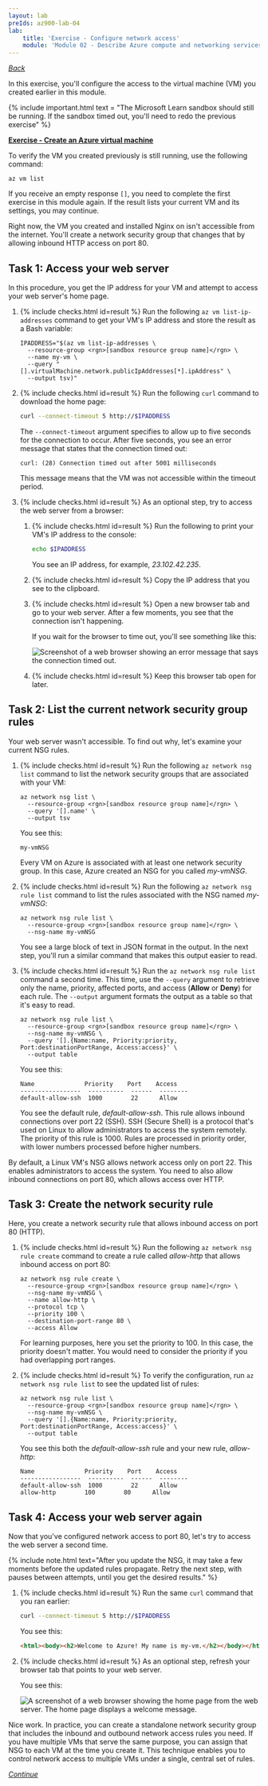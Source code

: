 ```yaml
---
layout: lab
preIds: az900-lab-04
lab:
    title: 'Exercise - Configure network access'
    module: 'Module 02 - Describe Azure compute and networking services'
---
```

[_Back_]

In this exercise, you'll configure the access to the virtual machine (VM) you created earlier in this module.

{% include important.html text = "The Microsoft Learn sandbox should still be running. If the sandbox timed out, you'll need to redo the previous exercise" %}

[**Exercise - Create an Azure virtual machine**](03-exercise-create-azure-virtual-machine)

To verify the VM you created previously is still running, use the following command:

```azurecli
az vm list

```

If you receive an empty response `[]`, you need to complete the first exercise in this module again. If the result lists your current VM and its settings, you may continue.

Right now, the VM you created and installed Nginx on isn't accessible from the internet. You'll create a network security group that changes that by allowing inbound HTTP access on port 80.

## Task 1: Access your web server

In this procedure, you get the IP address for your VM and attempt to access your web server's home page.

<!-- {% assign counter = 1 %} {% assign result = page.preIds | append: "-" | append: counter %} -->
1.  <span class="form-check">{% include checks.html id=result %} Run the following `az vm list-ip-addresses` command to get your VM's IP address and store the result as a Bash variable:</span>
    
    ```azurecli
    IPADDRESS="$(az vm list-ip-addresses \
      --resource-group <rgn>[sandbox resource group name]</rgn> \
      --name my-vm \
      --query "[].virtualMachine.network.publicIpAddresses[*].ipAddress" \
      --output tsv)"
    
    ```

    <!-- {% assign counter = counter | plus: 1 %}{% assign result = page.preIds | append: "-" | append: counter %} -->
1.  <span class="form-check">{% include checks.html id=result %} Run the following `curl` command to download the home page:</span>
    
    ```bash
    curl --connect-timeout 5 http://$IPADDRESS
    
    ```
    
    The `--connect-timeout` argument specifies to allow up to five seconds for the connection to occur. After five seconds, you see an error message that states that the connection timed out:
    
    ```console
    curl: (28) Connection timed out after 5001 milliseconds
    
    ```
    
    This message means that the VM was not accessible within the timeout period.

    <!-- {% assign counter = counter | plus: 1 %}{% assign result = page.preIds | append: "-" | append: counter %} -->
1.  <span class="form-check">{% include checks.html id=result %} As an optional step, try to access the web server from a browser:</span>

    <!-- {% assign counter = counter | plus: 1 %}{% assign result = page.preIds | append: "-" | append: counter %} -->
    1.  <span class="form-check">{% include checks.html id=result %} Run the following to print your VM's IP address to the console:</span>
        
        ```bash
        echo $IPADDRESS
        
        ```
        
        You see an IP address, for example, *23.102.42.235*.

        <!-- {% assign counter = counter | plus: 1 %}{% assign result = page.preIds | append: "-" | append: counter %} -->
    1.  <span class="form-check">{% include checks.html id=result %} Copy the IP address that you see to the clipboard.</span>
        <!-- {% assign counter = counter | plus: 1 %}{% assign result = page.preIds | append: "-" | append: counter %} -->
    1.  <span class="form-check">{% include checks.html id=result %} Open a new browser tab and go to your web server. After a few moments, you see that the connection isn't happening.</span>
        
        If you wait for the browser to time out, you'll see something like this:

        ![Screenshot of a web browser showing an error message that says the connection timed out.](./Media/browser-request-timeout-d7cc0e02.png)
        
        <!-- {% assign counter = counter | plus: 1 %}{% assign result = page.preIds | append: "-" | append: counter %} -->
    1.  <span class="form-check">{% include checks.html id=result %} Keep this browser tab open for later.</span>

## Task 2: List the current network security group rules

Your web server wasn't accessible. To find out why, let's examine your current NSG rules.

<!-- {% assign counter = counter | plus: 1 %}{% assign result = page.preIds | append: "-" | append: counter %} -->
1.  <span class="form-check">{% include checks.html id=result %} Run the following `az network nsg list` command to list the network security groups that are associated with your VM:</span>
    
    ```azurecli
    az network nsg list \
      --resource-group <rgn>[sandbox resource group name]</rgn> \
      --query '[].name' \
      --output tsv
    
    ```
    
    You see this:
    
    ```console
    my-vmNSG
    
    ```
    
    Every VM on Azure is associated with at least one network security group. In this case, Azure created an NSG for you called *my-vmNSG*.

    <!-- {% assign counter = counter | plus: 1 %}{% assign result = page.preIds | append: "-" | append: counter %} -->
1.  <span class="form-check">{% include checks.html id=result %} Run the following `az network nsg rule list` command to list the rules associated with the NSG named *my-vmNSG*:</span>
    
    ```azurecli
    az network nsg rule list \
      --resource-group <rgn>[sandbox resource group name]</rgn> \
      --nsg-name my-vmNSG
    
    ```
    
    You see a large block of text in JSON format in the output. In the next step, you'll run a similar command that makes this output easier to read.

    <!-- {% assign counter = counter | plus: 1 %}{% assign result = page.preIds | append: "-" | append: counter %} -->
1.  <span class="form-check">{% include checks.html id=result %} Run the `az network nsg rule list` command a second time. This time, use the `--query` argument to retrieve only the name, priority, affected ports, and access (**Allow** or **Deny**) for each rule. The `--output` argument formats the output as a table so that it's easy to read.</span>

    ```azurecli
    az network nsg rule list \
      --resource-group <rgn>[sandbox resource group name]</rgn> \
      --nsg-name my-vmNSG \
      --query '[].{Name:name, Priority:priority, Port:destinationPortRange, Access:access}' \
      --output table
    
    ```
    
    You see this:
    
    ```console
    Name              Priority    Port    Access
    -----------------  ----------  ------  --------
    default-allow-ssh  1000        22      Allow
    
    ```
    
    You see the default rule, *default-allow-ssh*. This rule allows inbound connections over port 22 (SSH). SSH (Secure Shell) is a protocol that's used on Linux to allow administrators to access the system remotely. The priority of this rule is 1000. Rules are processed in priority order, with lower numbers processed before higher numbers.

By default, a Linux VM's NSG allows network access only on port 22. This enables administrators to access the system. You need to also allow inbound connections on port 80, which allows access over HTTP.

## Task 3: Create the network security rule

Here, you create a network security rule that allows inbound access on port 80 (HTTP).

<!-- {% assign counter = counter | plus: 1 %}{% assign result = page.preIds | append: "-" | append: counter %} -->
1.  <span class="form-check">{% include checks.html id=result %} Run the following `az network nsg rule create` command to create a rule called *allow-http* that allows inbound access on port 80:</span>
    
    ```azurecli
    az network nsg rule create \
      --resource-group <rgn>[sandbox resource group name]</rgn> \
      --nsg-name my-vmNSG \
      --name allow-http \
      --protocol tcp \
      --priority 100 \
      --destination-port-range 80 \
      --access Allow
    
    ```
    
    For learning purposes, here you set the priority to 100. In this case, the priority doesn't matter. You would need to consider the priority if you had overlapping port ranges.

    <!-- {% assign counter = counter | plus: 1 %}{% assign result = page.preIds | append: "-" | append: counter %} -->
1.  <span class="form-check">{% include checks.html id=result %} To verify the configuration, run `az network nsg rule list` to see the updated list of rules:</span>
    
    ```azurecli
    az network nsg rule list \
      --resource-group <rgn>[sandbox resource group name]</rgn> \
      --nsg-name my-vmNSG \
      --query '[].{Name:name, Priority:priority, Port:destinationPortRange, Access:access}' \
      --output table
    
    ```
    
    You see this both the *default-allow-ssh* rule and your new rule, *allow-http*:
    
    ```console
    Name              Priority    Port    Access
    -----------------  ----------  ------  --------
    default-allow-ssh  1000        22      Allow
    allow-http        100        80      Allow
    
    ```

## Task 4: Access your web server again

Now that you've configured network access to port 80, let's try to access the web server a second time.

{% include note.html text="After you update the NSG, it may take a few moments before the updated rules propagate. Retry the next step, with pauses between attempts, until you get the desired results." %}

<!-- {% assign counter = counter | plus: 1 %}{% assign result = page.preIds | append: "-" | append: counter %} -->
1.  <span class="form-check">{% include checks.html id=result %} Run the same `curl` command that you ran earlier:</span>
    
    ```bash
    curl --connect-timeout 5 http://$IPADDRESS
    ```
    
    You see this:
    
    ```html
    <html><body><h2>Welcome to Azure! My name is my-vm.</h2></body></html>
    
    ```

    <!-- {% assign counter = counter | plus: 1 %}{% assign result = page.preIds | append: "-" | append: counter %} -->
1.  <span class="form-check">{% include checks.html id=result %} As an optional step, refresh your browser tab that points to your web server.</span>
    
    You see this:
    
    ![A screenshot of a web browser showing the home page from the web server. The home page displays a welcome message.](./Media/browser-request-successful-df21c6f1.png)

Nice work. In practice, you can create a standalone network security group that includes the inbound and outbound network access rules you need. If you have multiple VMs that serve the same purpose, you can assign that NSG to each VM at the time you create it. This technique enables you to control network access to multiple VMs under a single, central set of rules.

[_Continue_]

[_Back_]: ../../describe-azure-management-and-governance
[_Continue_]: ../../describe-azure-management-and-governance
